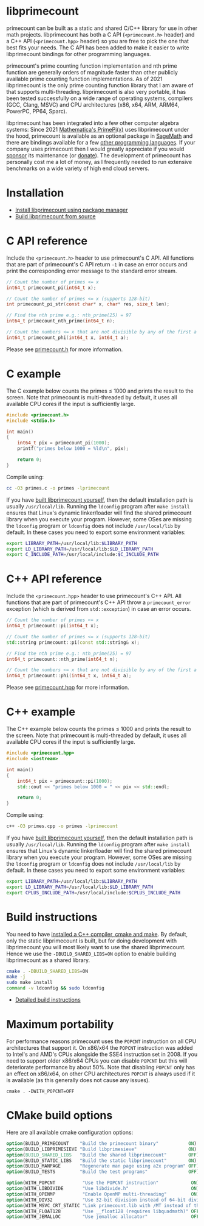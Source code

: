 # libprimecount

primecount can be built as a static and shared C/C++ library for use in other
math projects. libprimecount has both a C API (```<primecount.h>``` header) and
a C++ API (```<primecount.hpp>``` header) so you are free to pick the one that
best fits your needs. The C API has been added to make it easier to write
libprimecount bindings for other programming languages.

primecount's prime counting function implementation and nth prime function are
generally orders of magnitude faster than other publicly available prime counting
function implementations. As of 2021 libprimecount is the only prime counting
function library that I am aware of that supports multi-threading. libprimecount
is also very portable, it has been tested successfully on a wide range of
operating systems, compilers (GCC, Clang, MSVC) and CPU architectures (x86, x64,
ARM, ARM64, PowerPC, PP64, Sparc).

libprimecount has been integrated into a few other computer algebra systems:
Since 2021
[Mathematica's PrimePi(x)](https://reference.wolfram.com/language/ref/PrimePi.html)
uses libprimecount under the hood, primecount is available as an
optional package in
[SageMath](https://doc.sagemath.org/html/en/reference/spkg/primecount.html) and
there are bindings available for a few
[other programming languages](https://github.com/kimwalisch/primecount#bindings-for-other-languages).
If your company uses primecount then I would greatly appreciate if you would
[sponsor](https://github.com/sponsors/kimwalisch) its maintenance (or
[donate](https://github.com/sponsors/kimwalisch?frequency=one-time&sponsor=kimwalisch)).
The development of primecount has personally cost me a lot of money, as I
frequently needed to run extensive benchmarks on a wide variety of high end
cloud servers.

# Installation

* [Install libprimecount using package manager](https://github.com/kimwalisch/primecount#installation)
* [Build libprimecount from source](#build-instructions)

# C API reference

Include the ```<primecount.h>``` header to use primecount's C API.
All functions that are part of primecount's C API return ```-1``` in case an
error occurs and print the corresponding error message to the standard error
stream.

```C
// Count the number of primes <= x
int64_t primecount_pi(int64_t x);

// Count the number of primes <= x (supports 128-bit)
int primecount_pi_str(const char* x, char* res, size_t len);

// Find the nth prime e.g.: nth_prime(25) = 97
int64_t primecount_nth_prime(int64_t n);

// Count the numbers <= x that are not divisible by any of the first a primes
int64_t primecount_phi(int64_t x, int64_t a);
```

Please see [primecount.h](https://github.com/kimwalisch/primecount/blob/master/include/primecount.h)
for more information.

# C example

The C example below counts the primes ≤ 1000 and prints the result to the screen.
Note that primecount is multi-threaded by default, it uses all available CPU
cores if the input is sufficiently large.

```C
#include <primecount.h>
#include <stdio.h>

int main()
{
    int64_t pix = primecount_pi(1000);
    printf("primes below 1000 = %ld\n", pix);

    return 0;
}
```

Compile using:

```sh
cc -O3 primes.c -o primes -lprimecount
```

If you have [built libprimecount yourself](#Build-instructions),
then the default installation path is usually ```/usr/local/lib```. Running
the ```ldconfig``` program after ```make install``` ensures that Linux's dynamic
linker/loader will find the shared primecount library when you execute your program.
However, some OSes are missing the ```ldconfig``` program or ```ldconfig``` does
not include ```/usr/local/lib``` by default. In these cases you need to export
some environment variables:

```sh
export LIBRARY_PATH=/usr/local/lib:$LIBRARY_PATH
export LD_LIBRARY_PATH=/usr/local/lib:$LD_LIBRARY_PATH
export C_INCLUDE_PATH=/usr/local/include:$C_INCLUDE_PATH
```

# C++ API reference

Include the ```<primecount.hpp>``` header to use primecount's C++ API.
All functions that are part of primecount's C++ API throw a
```primecount_error``` exception (which is derived from
```std::exception```) in case an error occurs.

```C++
// Count the number of primes <= x
int64_t primecount::pi(int64_t x);

// Count the number of primes <= x (supports 128-bit)
std::string primecount::pi(const std::string& x);

// Find the nth prime e.g.: nth_prime(25) = 97
int64_t primecount::nth_prime(int64_t n);

// Count the numbers <= x that are not divisible by any of the first a primes
int64_t primecount::phi(int64_t x, int64_t a);
```

Please see [primecount.hpp](https://github.com/kimwalisch/primecount/blob/master/include/primecount.hpp)
for more information.

# C++ example

The C++ example below counts the primes ≤ 1000 and prints the result to the screen.
Note that primecount is multi-threaded by default, it uses all available CPU
cores if the input is sufficiently large.

```C++
#include <primecount.hpp>
#include <iostream>

int main()
{
    int64_t pix = primecount::pi(1000);
    std::cout << "primes below 1000 = " << pix << std::endl;

    return 0;
}
```

Compile using:

```sh
c++ -O3 primes.cpp -o primes -lprimecount
```

If you have [built libprimecount yourself](#Build-instructions),
then the default installation path is usually ```/usr/local/lib```. Running
the ```ldconfig``` program after ```make install``` ensures that Linux's dynamic
linker/loader will find the shared primecount library when you execute your program.
However, some OSes are missing the ```ldconfig``` program or ```ldconfig``` does
not include ```/usr/local/lib``` by default. In these cases you need to export
some environment variables:

```sh
export LIBRARY_PATH=/usr/local/lib:$LIBRARY_PATH
export LD_LIBRARY_PATH=/usr/local/lib:$LD_LIBRARY_PATH
export CPLUS_INCLUDE_PATH=/usr/local/include:$CPLUS_INCLUDE_PATH
```

# Build instructions

You need to have [installed a C++ compiler, cmake and make](BUILD.md#prerequisites). By default,
only the static libprimecount is built, but for doing development with libprimecount you will
most likely want to use the shared libprimecount. Hence we use the ```-DBUILD_SHARED_LIBS=ON```
option to enable building libprimecount as a shared library.

```sh
cmake . -DBUILD_SHARED_LIBS=ON
make -j
sudo make install
command -v ldconfig && sudo ldconfig
```

* [Detailed build instructions](BUILD.md#primecount-build-instructions)

# Maximum portability

For performance reasons primecount uses the ```POPCNT``` instruction on all CPU architectures that
support it. On x86/x64 the ```POPCNT``` instruction was added to Intel's and AMD's CPUs alongside the
SSE4 instruction set in 2008. If you need to support older x86/x64 CPUs you can disable ```POPCNT``` but
this will deteriorate performance by about 50%. Note that disabling ```POPCNT``` only has an effect on
x86/x64, on other CPU architectures ```POPCNT``` is always used if it is available (as this generally
does not cause any issues).

```
cmake . -DWITH_POPCNT=OFF
```

# CMake build options

Here are all available cmake configuration options:

```CMake
option(BUILD_PRIMECOUNT    "Build the primecount binary"           ON)
option(BUILD_LIBPRIMESIEVE "Build libprimesieve"                   ON)
option(BUILD_SHARED_LIBS   "Build the shared libprimecount"        OFF)
option(BUILD_STATIC_LIBS   "Build the static libprimecount"        ON)
option(BUILD_MANPAGE       "Regenerate man page using a2x program" OFF)
option(BUILD_TESTS         "Build the test programs"               OFF)

option(WITH_POPCNT          "Use the POPCNT instruction"            ON)
option(WITH_LIBDIVIDE       "Use libdivide.h"                       ON)
option(WITH_OPENMP          "Enable OpenMP multi-threading"         ON)
option(WITH_DIV32           "Use 32-bit division instead of 64-bit division whenever possible" ON)
option(WITH_MSVC_CRT_STATIC "Link primecount.lib with /MT instead of the default /MD" OFF)
option(WITH_FLOAT128        "Use __float128 (requires libquadmath)" OFF)
option(WITH_JEMALLOC        "Use jemalloc allocator"                OFF)
```
